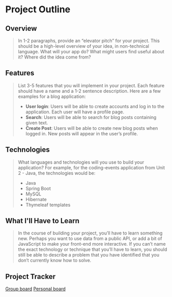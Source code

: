 # Project Outline

## Overview

> In 1-2 paragraphs, provide an “elevator pitch” for your project. This should be a high-level overview of your idea, in non-technical language. What will your app do? What might users find useful about it? Where did the idea come from?

## Features

> List 3-5 features that you will implement in your project. Each feature should have a name and a 1-2 sentence description. Here are a few examples for a blog application:
>
> * **User login**: Users will be able to create accounts and log in to the application. Each user will have a profile page.
> * **Search**: Users will be able to search for blog posts containing given text.
> * **Create Post**: Users will be able to create new blog posts when logged in. New posts will appear in the user’s profile.

## Technologies

> What languages and technologies will you use to build your application? For example, for the coding-events application from Unit 2 - Java, the technologies would be:
>
> * Java
> * Spring Boot
> * MySQL
> * Hibernate
> * Thymeleaf templates

## What I'll Have to Learn

> In the course of building your project, you’ll have to learn something new. Perhaps you want to use data from a public API, or add a bit of JavaScript to make your front-end more interactive. If you can’t name the exact technology or technique that you’ll have to learn, you should still be able to describe a problem that you have identified that you don’t currently know how to solve.

## Project Tracker

[Group board](https://trello.com/b/DycAZ9Qb/liftoff-project-board-fall-2022)
[Personal board](https://trello.com/b/R88AKQ42/project)
